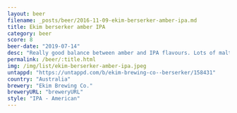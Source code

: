 ```yaml
---
layout: beer
filename: _posts/beer/2016-11-09-ekim-berserker-amber-ipa.md
title: Ekim berserker amber IPA
category: beer
score: 8
beer-date: "2019-07-14"
desc: "Really good balance between amber and IPA flavours. Lots of malt and bitterness and a crisp smell"
permalink: /beer/:title.html
img: /img/list/ekim-berserker-amber-ipa.jpeg
untappd: "https://untappd.com/b/ekim-brewing-co--berserker/158431"
country: "Australia"
brewery: "Ekim Brewing Co."
breweryURL: "breweryURL"
style: "IPA - American"
---
```

